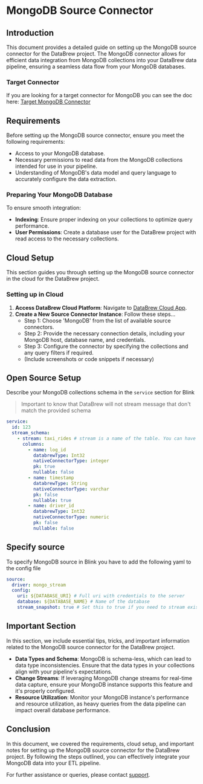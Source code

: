 # MongoDB Source Connector

## Introduction

This document provides a detailed guide on setting up the MongoDB source connector for the DataBrew project. The MongoDB connector allows for efficient data integration from MongoDB collections into your DataBrew data pipeline, ensuring a seamless data flow from your MongoDB databases.

### Target Connector
If you are looking for a target connector for MongoDB you can see the doc here: [Target MongoDB Connector](MongoDB-Connector.md)

## Requirements

Before setting up the MongoDB source connector, ensure you meet the following requirements:

- Access to your MongoDB database.
- Necessary permissions to read data from the MongoDB collections intended for use in your pipeline.
- Understanding of MongoDB's data model and query language to accurately configure the data extraction.

### Preparing Your MongoDB Database

To ensure smooth integration:

- **Indexing**: Ensure proper indexing on your collections to optimize query performance.
- **User Permissions**: Create a database user for the DataBrew project with read access to the necessary collections.

## Cloud Setup

This section guides you through setting up the MongoDB source connector in the cloud for the DataBrew project.

### Setting up in Cloud

1. **Access DataBrew Cloud Platform**: Navigate to [DataBrew Cloud App](https://app.databrew.tech).
2. **Create a New Source Connector Instance**: Follow these steps...
    - Step 1: Choose 'MongoDB' from the list of available source connectors.
    - Step 2: Provide the necessary connection details, including your MongoDB host, database name, and credentials.
    - Step 3: Configure the connector by specifying the collections and any query filters if required.
    - (Include screenshots or code snippets if necessary)

## Open Source Setup
Describe your MongoDB collections schema in the `service` section for Blink

> Important to know that DataBrew will not stream message that don't match the provided schema

```yaml
service:
  id: 123
  stream_schema:
    - stream: taxi_rides # stream is a name of the table. You can have a multiple tables streamed at the same time
      columns:
        - name: log_id
          databrewType: Int32
          nativeConnectorType: integer
          pk: true
          nullable: false
        - name: timestamp
          databrewType: String
          nativeConnectorType: varchar
          pk: false
          nullable: true
        - name: driver_id
          databrewType: Int32
          nativeConnectorType: numeric
          pk: false
          nullable: false
```

## Specify source
To specify MongoDB source in Blink you have to add the following yaml to the config file

```yaml
source:
  driver: mongo_stream
  config:
    uri: ${DATABASE_URI} # Full uri with credentials to the server
    database: ${DATABASE_NAME} # Name of the database
    stream_snapshot: true # Set this to true if you need to stream existing data first
```

## Important Section

In this section, we include essential tips, tricks, and important information related to the MongoDB source connector for the DataBrew project.

- **Data Types and Schema**: MongoDB is schema-less, which can lead to data type inconsistencies. Ensure that the data types in your collections align with your pipeline's expectations.
- **Change Streams**: If leveraging MongoDB change streams for real-time data capture, ensure your MongoDB instance supports this feature and it's properly configured.
- **Resource Utilization**: Monitor your MongoDB instance's performance and resource utilization, as heavy queries from the data pipeline can impact overall database performance.

## Conclusion

In this document, we covered the requirements, cloud setup, and important notes for setting up the MongoDB source connector for the DataBrew project. By following the steps outlined, you can effectively integrate your MongoDB data into your ETL pipeline.

For further assistance or queries, please contact [support](mailto:support@databrew.tech).
